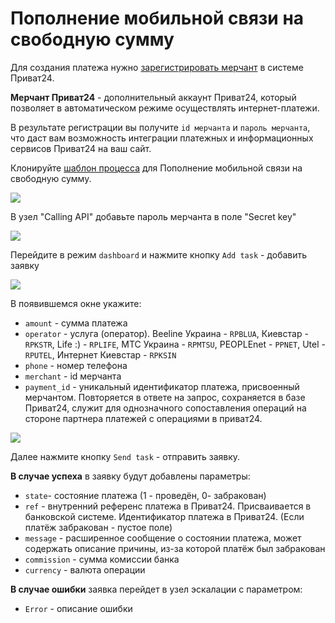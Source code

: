 # Пополнение мобильной связи на свободную сумму

Для создания платежа нужно [зарегистрировать мерчант](https://api.privatbank.ua/api-privat24/p24registration.html) в системе Приват24.

**Мерчант Приват24** - дополнительный аккаунт Приват24, который позволяет в автоматическом режиме осуществлять интернет-платежи.

В результате регистрации вы получите `id мерчанта` и `пароль мерчанта`, что даст вам возможность интеграции платежных и информационных сервисов Приват24 на ваш сайт.

Клонируйте [шаблон процесса](https://www.corezoid.com/admin/edit_conv/27716/5058) для Пополнение мобильной связи на свободную сумму.

![](../img/mandrill_copy_conveyor.png)

В узел "Calling API" добавьте пароль мерчанта в поле "Secret key"

![](../img/secret.png)

Перейдите в режим `dashboard` и нажмите кнопку `Add task` - добавить заявку

![](../img/mandrill_dashboard.png)

В появившемся окне укажите:
*   `amount` - сумма платежа
*   `operator` - услуга (оператор). Beeline Украина - `RPBLUA`, Киевстар - `RPKSTR`, Life :) - `RPLIFE`, МТС Украина - `RPMTSU`, PEOPLEnet - `PPNET`, Utel - `RPUTEL`, Интернет Киевстар - `RPKSIN`
*   `phone` - номер телефона
*   `merchant` - id мерчанта
*   `payment_id` - уникальный идентификатор платежа, присвоенный мерчантом. Повторяется в ответе на запрос, сохраняется в базе Приват24, служит для однозначного сопоставления операций на стороне партнера платежей с операциями в приват24.

![](../img/mob_ref.png)

Далее нажмите кнопку `Send task` - отправить заявку.

**В случае успеха** в заявку будут добавлены параметры:

* `state`- состояние платежа (1 - проведён, 0- забракован)
* `ref` - внутренний референс платежа в Приват24. Присваивается в банковской системе. Идентификатор платежа в Приват24. (Если платёж забракован - пустое поле)
* `message` - расширенное сообщение о состоянии платежа, может содержать описание причины, из-за которой платёж был забракован
* `commission` - сумма комиссии банка
* `currency` - валюта операции

**В случае ошибки** заявка перейдет в узел эскалации с параметром:
* `Error` - описание ошибки

